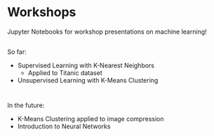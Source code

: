 # Workshops
Jupyter Notebooks for workshop presentations on machine learning!

##

So far:
- Supervised Learning with K-Nearest Neighbors
  - Applied to Titanic dataset
- Unsupervised Learning with K-Means Clustering
#
In the future:
- K-Means Clustering applied to image compression
- Introduction to Neural Networks
